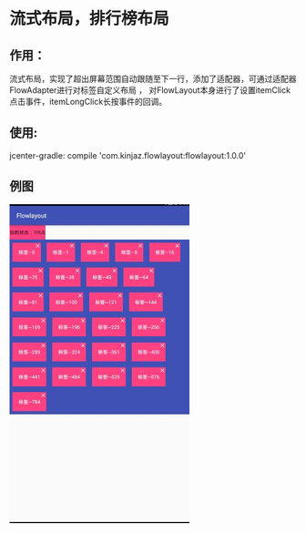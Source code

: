 # 流式布局，排行榜布局
## 作用：
流式布局，实现了超出屏幕范围自动跟随至下一行，添加了适配器，可通过适配器FlowAdapter进行对标签自定义布局
， 对FlowLayout本身进行了设置itemClick点击事件，itemLongClick长按事件的回调。
 
## 使用:
jcenter-gradle:
compile 'com.kinjaz.flowlayout:flowlayout:1.0.0'

## 例图
![](https://github.com/geekDavid/view_workspace/blob/master/sourcefile/view1.jpg?raw=true)  
